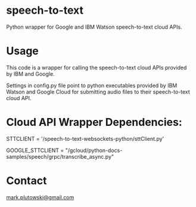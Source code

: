 # speech-to-text

Python wrapper for Google and IBM Watson speech-to-text cloud APIs.

# Usage

This code is a wrapper for calling the speech-to-text cloud APIs
provided by IBM and Google.

Settings in config.py file point to python executables provided by
IBM Watson and Google Cloud for submitting audio files to their
speech-to-text cloud API.

# Cloud API Wrapper Dependencies:

STTCLIENT = '<path>/speech-to-text-websockets-python/sttClient.py'

GOOGLE_STTCLIENT = "<path>/gcloud/python-docs-samples/speech/grpc/transcribe_async.py"


# Contact
mark.plutowski@gmail.com


